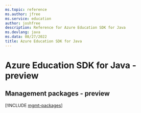 ```yaml
---
ms.topic: reference
ms.author: jfree
ms.service: education
author: joshfree
description: Reference for Azure Education SDK for Java
ms.devlang: java
ms.data: 08/27/2022
title: Azure Education SDK for Java
---
```

# Azure Education SDK for Java - preview

## Management packages - preview
[!INCLUDE [mgmt-packages](education-mgmt-index.md)]